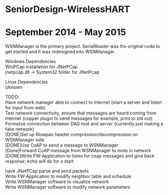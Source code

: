 # SeniorDesign-WirelessHART
# September 2014 - May 2015

WSNManager is the primary project.  SerialReader was the original code to get started and it was redesigned into WSNManager.

Windows Dependencies  
WinPCap installation for JNetPCap  
jnetpcap.dll -> System32 folder for JNetPcap  


Linux Dependencies  
Uknown


TODO:  
Have network manager able to connect to internet (start a server and listen for input from web)  
Test network connectivity, ensure that messages are heard coming from internet (copper plugin to send messages for example, print to std out)  
Formalize connection between DAG root and server (currently just making a fake network)  
[DONE]Set up 6lowpan header compression/decompression on WSNManager side  
[DONE]Use CoAP to send a message to WSNManager  
[Done]Forward CoAP message from WSNManager to mote in network  
[DONE]Write FW-Application to listen for coap messages and give back response, echo will do for a start  

have JNetPCap parse and send packets  
Write FW-Application to modify neighbor table and schedule  
Write WSNManager software to visualize network  
Write WSNManager software to modify network parameters  





